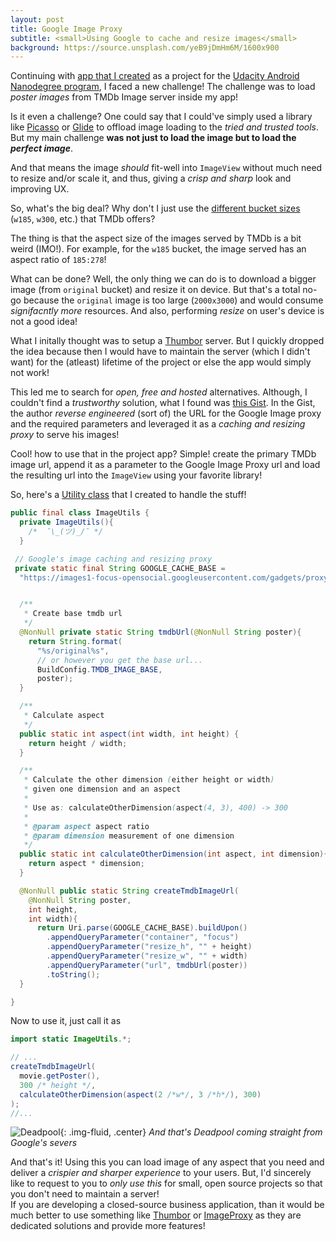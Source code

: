 ```yaml
---
layout: post
title: Google Image Proxy
subtitle: <small>Using Google to cache and resize images</small>
background: https://source.unsplash.com/yeB9jDmHm6M/1600x900
---
```


Continuing with [app that I created](https://github.com/riyaz-ali/tringo) as a project for the [Udacity Android Nanodegree program](https://in.udacity.com/course/android-developer-nanodegree-by-google--nd801), I faced a new challenge! The challenge was to load _poster images_ from
TMDb Image server inside my app!

Is it even a challenge? One could say that I could've simply used a library like [Picasso](http://square.github.io/picasso/) or [Glide](https://bumptech.github.io/glide/) to offload image loading to the _tried and trusted tools_. But my main challenge **was not just to load the image but to load the _perfect image_**. 

And that means the image _should_ fit-well into `ImageView` without much need to resize and/or scale it, and thus, giving a _crisp and sharp_ look and improving
UX.

So, what's the big deal? Why don't I just use the [different bucket sizes](https://api.themoviedb.org/3/configuration) (`w185`, `w300`, etc.) that TMDb offers?

The thing is that the aspect size of the images served by TMDb is a bit weird (IMO!). For example, for the `w185` bucket, the image served has an aspect ratio of `185:278`!

What can be done? Well, the only thing we can do is to download a bigger image (from `original` bucket) and resize it  on device. But that's a total no-go because the `original` image is too large (`2000x3000`) and would consume _signifacntly more_ resources. And also, performing _resize_ on user's device is not a good idea!

What I initally thought was to setup a [Thumbor](http://thumbor.org/) server. But I quickly dropped the idea because then I would have to maintain the server (which I didn't want) for the (atleast) lifetime of the project or else the app would simply not work!

This led me to search for _open, free and hosted_ alternatives. Although, I couldn't find a _trustworthy_ solution, what I found was [this Gist](https://gist.github.com/coolaj86/2b2c14b1745028f49207). In the Gist, the author _reverse engineered_ (sort of) the URL for the Google Image proxy and the required parameters and leveraged it as a _caching and resizing proxy_ to serve his images!

Cool! how to use that in the project app? Simple! create the primary TMDb image url, append it as a parameter to the Google Image Proxy url and load the resulting url into the `ImageView` using your favorite library!

So, here's a [Utility class](https://www.quora.com/What-is-a-utility-class) that I created to handle the stuff!

```java
public final class ImageUtils {
  private ImageUtils(){
    /*  ¯\_(ツ)_/¯ */
  }

 // Google's image caching and resizing proxy
 private static final String GOOGLE_CACHE_BASE =
  "https://images1-focus-opensocial.googleusercontent.com/gadgets/proxy";


  /**
   * Create base tmdb url
   */
  @NonNull private static String tmdbUrl(@NonNull String poster){
    return String.format(
      "%s/original%s", 
      // or however you get the base url...
      BuildConfig.TMDB_IMAGE_BASE, 
      poster);
  }

  /**
   * Calculate aspect
   */
  public static int aspect(int width, int height) {
    return height / width;
  }

  /**
   * Calculate the other dimension (either height or width) 
   * given one dimension and an aspect
   *
   * Use as: calculateOtherDimension(aspect(4, 3), 400) -> 300
   *
   * @param aspect aspect ratio
   * @param dimension measurement of one dimension
   */
  public static int calculateOtherDimension(int aspect, int dimension){
    return aspect * dimension;
  }

  @NonNull public static String createTmdbImageUrl(
    @NonNull String poster, 
    int height, 
    int width){
      return Uri.parse(GOOGLE_CACHE_BASE).buildUpon()
        .appendQueryParameter("container", "focus")
        .appendQueryParameter("resize_h", "" + height)
        .appendQueryParameter("resize_w", "" + width)
        .appendQueryParameter("url", tmdbUrl(poster))
        .toString();
  }

}
```

Now to use it, just call it as

```java
import static ImageUtils.*;

// ...
createTmdbImageUrl(
  movie.getPoster(), 
  300 /* height */, 
  calculateOtherDimension(aspect(2 /*w*/, 3 /*h*/), 300)
);
//...
```

![Deadpool](https://images1-focus-opensocial.googleusercontent.com/gadgets/proxy?container=focus&resize_w=200&resize_h=300&url=http%3A%2F%2Fimage.tmdb.org%2Ft%2Fp%2Foriginal%2Fto0spRl1CMDvyUbOnbb4fTk3VAd.jpg){: .img-fluid, .center}
_And that's Deadpool coming straight from Google's severs_

And that's it! Using this you can load image of any aspect that you need and deliver a _crispier and sharper experience_ to your users. But, I'd sincerely like to request to you to _only use this_ for small, open source projects so that you don't need to maintain a server!<br />
If you are developing a closed-source business application, than it would be much better to use something like [Thumbor](http://thumbor.org/) or [ImageProxy](https://github.com/willnorris/imageproxy) as they are dedicated solutions and provide more features!